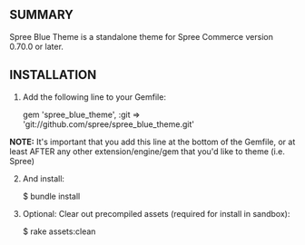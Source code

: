 SUMMARY
-------

Spree Blue Theme is a standalone theme for Spree Commerce version 0.70.0 or later.

INSTALLATION
------------

1. Add the following line to your Gemfile:

    gem 'spree_blue_theme', :git => 'git://github.com/spree/spree_blue_theme.git'

**NOTE:** It's important that you add this line at the bottom of the Gemfile, or at least AFTER any other extension/engine/gem that you'd like to theme (i.e. Spree)

2. And install:

    $ bundle install

3. Optional: Clear out precompiled assets (required for install in sandbox):

    $ rake assets:clean
    
